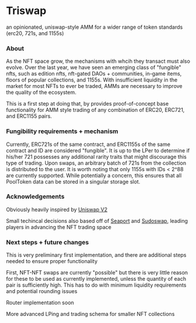 # Triswap
an opinionated, uniswap-style AMM for a wider range of token standards (erc20, 721s, and 1155s)

### About

As the NFT space grow, the mechanisms with whcih they transact must also evolve.
Over the last year, we have seen an emerging class of "fungible" nfts, such as
edition nfts, nft-gated DAOs + communities, in-game items, floors of popular
collections, and 1155s. With insufficient liquidity in the market for most
NFTs to ever be traded, AMMs are necessary to improve the quality of the ecosystem.

This is a first step at doing that, by provides proof-of-concept base functionality
for AMM style trading of any combination of ERC20, ERC721, and ERC1155 pairs.

### Fungibility requirements + mechanism

Currently, ERC721s of the same contract, and ERC1155s of the same contract and ID
are considered "fungible". It is up to the LPer to determine if his/her 721 possesses
any additional rarity traits that might discourage this type of trading. Upon swaps,
an arbitrary batch of 721s from the collection is distributed to the user. It is worth
noting that only 1155s with IDs < 2^88 are currently supported. While potentially a
concern, this ensures that all PoolToken data can be stored in a singular storage slot.


### Acknowledgements

Obviously heavily inspired by [Uniswap V2](https://github.com/Uniswap/v2-core)

Small techincal decisions also based off of [Seaport](https://github.com/ProjectOpenSea/seaport) and [Sudoswap](https://github.com/sudoswap/lssvm), leading players in advancing the NFT trading space


### Next steps + future changes

This is very preliminary first implementation, and there are additional steps
needed to ensure proper functionality

First, NFT-NFT swaps are currently "possible" but there is very little reason
for these to be used as currently implemented, unless the quantity of each pair
is sufficiently high. This has to do with minimum liquidity requirements and
potential rounding issues

Router implementation soon

More advanced LPing and trading schema for smaller NFT collections
